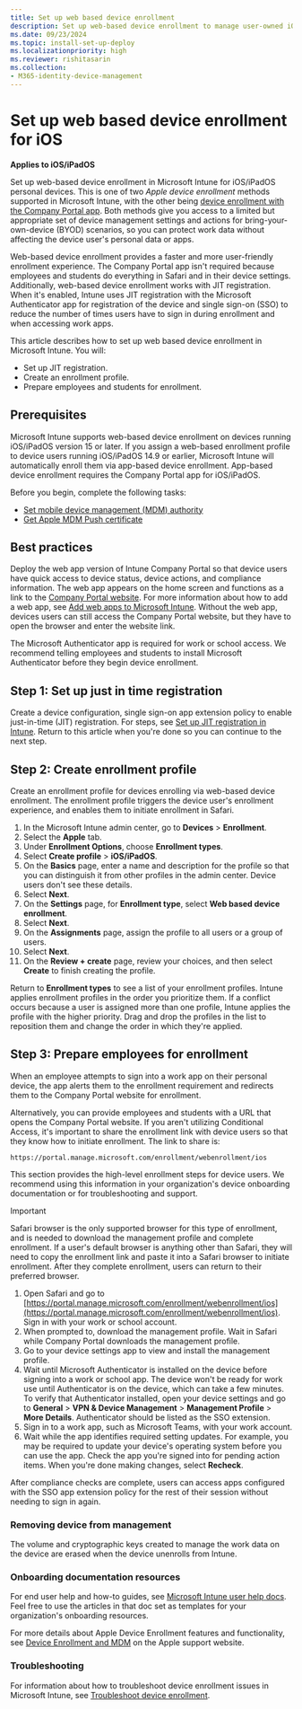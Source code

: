 ```yaml
---
title: Set up web based device enrollment
description: Set up web-based device enrollment to manage user-owned iOS/iPadOS devices in Microsoft Intune.
ms.date: 09/23/2024
ms.topic: install-set-up-deploy
ms.localizationpriority: high
ms.reviewer: rishitasarin
ms.collection:
- M365-identity-device-management
---
```


# Set up web based device enrollment for iOS
**Applies to iOS/iPadOS**

Set up web-based device enrollment in Microsoft Intune for iOS/iPadOS personal devices. This is one of two *Apple device enrollment* methods supported in Microsoft Intune, with the other being [device enrollment with the Company Portal app](ios-device-enrollment.md#app-or-web-based-enrollment). Both methods give you access to a limited but appropriate set of device management settings and actions for bring-your-own-device (BYOD) scenarios, so you can protect work data without affecting the device user's personal data or apps.

Web-based device enrollment provides a faster and more user-friendly enrollment experience. The Company Portal app isn't required because employees and students do everything in Safari and in their device settings. Additionally, web-based device enrollment works with JIT registration. When it's enabled, Intune uses JIT registration with the Microsoft Authenticator app for registration of the device and single sign-on (SSO) to reduce the number of times users have to sign in during enrollment and when accessing work apps.

This article describes how to set up web based device enrollment in Microsoft Intune. You will:

* Set up JIT registration.
* Create an enrollment profile.
* Prepare employees and students for enrollment.

## Prerequisites
Microsoft Intune supports web-based device enrollment on devices running iOS/iPadOS version 15 or later. If you assign a web-based enrollment profile to device users running iOS/iPadOS 14.9 or earlier, Microsoft Intune will automatically enroll them via app-based device enrollment. App-based device enrollment requires the Company Portal app for iOS/iPadOS.

Before you begin, complete the following tasks:

- [Set mobile device management (MDM) authority](../fundamentals/mdm-authority-set.md)
- [Get Apple MDM Push certificate](apple-mdm-push-certificate-get.md)

## Best practices
Deploy the web app version of Intune Company Portal so that device users have quick access to device status, device actions, and compliance information. The web app appears on the home screen and functions as a link to the [Company Portal website](https://portal.manage.microsoft.com/). For more information about how to add a web app, see [Add web apps to Microsoft Intune](../apps/web-app.md). Without the web app, devices users can still access the Company Portal website, but they have to open the browser and enter the website link.

The Microsoft Authenticator app is required for work or school access. We recommend telling employees and students to install Microsoft Authenticator before they begin device enrollment.

## Step 1: Set up just in time registration
Create a device configuration, single sign-on app extension policy to enable just-in-time (JIT) registration. For steps, see [Set up JIT registration in Intune](set-up-just-in-time-registration.md). Return to this article when you're done so you can continue to the next step.

## Step 2: Create enrollment profile
Create an enrollment profile for devices enrolling via web-based device enrollment. The enrollment profile triggers the device user's enrollment experience, and enables them to initiate enrollment in Safari.

1. In the Microsoft Intune admin center, go to **Devices** > **Enrollment**.
1. Select the **Apple** tab.
1. Under **Enrollment Options**, choose **Enrollment types**.
1. Select **Create profile** > **iOS/iPadOS**.
1. On the **Basics** page, enter a name and description for the profile so that you can distinguish it from other profiles in the admin center. Device users don't see these details.
1. Select **Next**.
1. On the **Settings** page, for **Enrollment type**, select **Web based device enrollment**.
1. Select **Next**.
1. On the **Assignments** page, assign the profile to all users or a group of users.
1. Select **Next**.
1. On the **Review + create** page, review your choices, and then select **Create** to finish creating the profile.

Return to **Enrollment types** to see a list of your enrollment profiles. Intune applies enrollment profiles in the order you prioritize them. If a conflict occurs because a user is assigned more than one profile, Intune applies the profile with the higher priority. Drag and drop the profiles in the list to reposition them and change the order in which they're applied.

## Step 3: Prepare employees for enrollment
When an employee attempts to sign into a work app on their personal device, the app alerts them to the enrollment requirement and redirects them to the Company Portal website for enrollment.

Alternatively, you can provide employees and students with a URL that opens the Company Portal website. If you aren't utilizing Conditional Access, it's important to share the enrollment link with device users so that they know how to initiate enrollment. The link to share is:

 `https://portal.manage.microsoft.com/enrollment/webenrollment/ios`

This section provides the high-level enrollment steps for device users. We recommend using this information in your organization's device onboarding documentation or for troubleshooting and support.

>[!IMPORTANT]
> Safari browser is the only supported browser for this type of enrollment, and is needed to download the management profile and complete enrollment. If a user's default browser is anything other than Safari, they will need to copy the enrollment link and paste it into a Safari browser to initiate enrollment. After they complete enrollment, users can return to their preferred browser.

1. Open Safari and go to [https://portal.manage.microsoft.com/enrollment/webenrollment/ios](https://portal.manage.microsoft.com/enrollment/webenrollment/ios). Sign in with your work or school account.
2. When prompted to, download the management profile. Wait in Safari while Company Portal downloads the management profile.
3. Go to your device settings app to view and install the management profile.
4. Wait until Microsoft Authenticator is installed on the device before signing into a work or school app. The device won't be ready for work use until Authenticator is on the device, which can take a few minutes. To verify that Authenticator installed, open your device settings and go to **General** > **VPN & Device Management** > **Management Profile** > **More Details**. Authenticator should be listed as the SSO extension.
5. Sign in to a work app, such as Microsoft Teams, with your work account.
6. Wait while the app identifies required setting updates. For example, you may be required to update your device's operating system before you can use the app. Check the app you're signed into for pending action items. When you're done making changes, select **Recheck**.

After compliance checks are complete, users can access apps configured with the SSO app extension policy for the rest of their session without needing to sign in again.

### Removing device from management
The volume and cryptographic keys created to manage the work data on the device are erased when the device unenrolls from Intune.

### Onboarding documentation resources
For end user help and how-to guides, see [Microsoft Intune user help docs](/mem/intune-service/user-help/). Feel free to use the articles in that doc set as templates for your organization's onboarding resources.

For more details about Apple Device Enrollment features and functionality, see [Device Enrollment and MDM]( https://support.apple.com/guide/deployment/device-enrollment-and-mdm-depd1c27dfe6/web) on the Apple support website.

### Troubleshooting
For information about how to troubleshoot device enrollment issues in Microsoft Intune, see [Troubleshoot device enrollment](/troubleshoot/mem/intune/troubleshoot-device-enrollment-in-intune#device-cap-reached).
